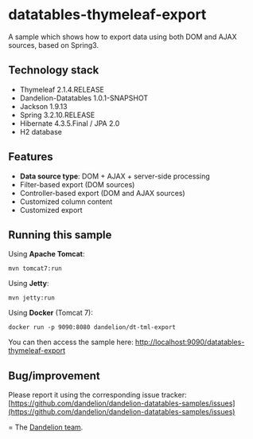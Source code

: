 datatables-thymeleaf-export
=================================================================

A sample which shows how to export data using both DOM and AJAX sources, based on Spring3.

## Technology stack

 - Thymeleaf 2.1.4.RELEASE
 - Dandelion-Datatables 1.0.1-SNAPSHOT
 - Jackson 1.9.13
 - Spring 3.2.10.RELEASE
 - Hibernate 4.3.5.Final / JPA 2.0
 - H2 database
 
## Features

 - __Data source type__: DOM + AJAX + server-side processing
 - Filter-based export (DOM sources)
 - Controller-based export (DOM and AJAX sources)
 - Customized column content
 - Customized export

## Running this sample

Using __Apache Tomcat__:

    mvn tomcat7:run

Using __Jetty__:

    mvn jetty:run

Using __Docker__ (Tomcat 7):

    docker run -p 9090:8080 dandelion/dt-tml-export

You can then access the sample here: [http://localhost:9090/datatables-thymeleaf-export](http://localhost:9090/datatables-thymeleaf-export)

## Bug/improvement

Please report it using the corresponding issue tracker: [https://github.com/dandelion/dandelion-datatables-samples/issues](https://github.com/dandelion/dandelion-datatables-samples/issues)

=
The [Dandelion team](http://dandelion.github.io/team/).